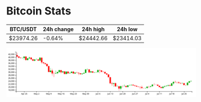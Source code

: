 # Bitcoin Stats

BTC/USDT|24h change|24h high|24h low|
|---|---|---|---|
|$23974.26|-0.64%|$24442.66|$23414.03|

<img src="./chart.svg">
